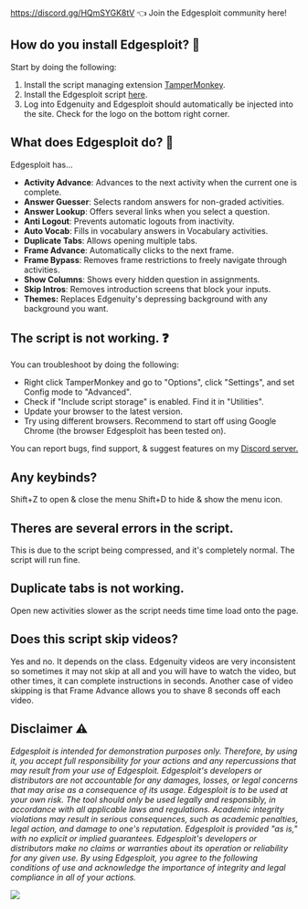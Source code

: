 https://discord.gg/HQmSYGK8tV 👈 Join the Edgesploit community here!




## How do you install Edgesploit? 📜
Start by doing the following:
1. Install the script managing extension [TamperMonkey](https://chrome.google.com/webstore/detail/tampermonkey/dhdgffkkebhmkfjojejmpbldmpobfkfo).
2. Install the Edgesploit script [here](https://github.com/Databones/Edgesploit/raw/main/Edgesploit.user.js).
3. Log into Edgenuity and Edgesploit should automatically be injected into the site. Check for the logo on the bottom right corner.


## What does Edgesploit do? 🤔
Edgesploit has...
- **Activity Advance**: Advances to the next activity when the current one is complete.
- **Answer Guesser**: Selects random answers for non-graded activities.
- **Answer Lookup**: Offers several links when you select a question.
- **Anti Logout**: Prevents automatic logouts from inactivity.
- **Auto Vocab**: Fills in vocabulary answers in Vocabulary activities.
- **Duplicate Tabs**: Allows opening multiple tabs.
- **Frame Advance**: Automatically clicks to the next frame.
- **Frame Bypass**: Removes frame restrictions to freely navigate through activities.
- **Show Columns**: Shows every hidden question in assignments.
- **Skip Intros**: Removes introduction screens that block your inputs.
- **Themes:** Replaces Edgenuity's depressing background with any background you want.


## The script is not working. ❓
You can troubleshoot by doing the following:
- Right click TamperMonkey and go to "Options", click "Settings", and set Config mode to "Advanced".
- Check if "Include script storage" is enabled. Find it in "Utilities".
- Update your browser to the latest version.
- Try using different browsers. Recommend to start off using Google Chrome (the browser Edgesploit has been tested on).

You can report bugs, find support, & suggest features on my [Discord server.](https://discord.gg/HQmSYGK8tV)


## Any keybinds?
Shift+Z to open & close the menu
Shift+D to hide & show the menu icon.


## Theres are several errors in the script.
This is due to the script being compressed, and it's completely normal. The script will run fine.


## Duplicate tabs is not working.
Open new activities slower as the script needs time time load onto the page.


## Does this script skip videos?
Yes and no. It depends on the class. Edgenuity videos are very inconsistent so sometimes it may not skip at all and you will have to watch the video, but other times, it can complete instructions in seconds. Another case of video skipping is that Frame Advance allows you to shave 8 seconds off each video.


## Disclaimer ⚠️
*Edgesploit is intended for demonstration purposes only. Therefore, by using it, you accept full responsibility for your actions and any repercussions that may result from your use of Edgesploit. Edgesploit's developers or distributors are not accountable for any damages, losses, or legal concerns that may arise as a consequence of its usage. Edgesploit is to be used at your own risk. The tool should only be used legally and responsibly, in accordance with all applicable laws and regulations. Academic integrity violations may result in serious consequences, such as academic penalties, legal action, and damage to one's reputation. Edgesploit is provided "as is," with no explicit or implied guarantees. Edgesploit's developers or distributors make no claims or warranties about its operation or reliability for any given use. By using Edgesploit, you agree to the following conditions of use and acknowledge the importance of integrity and legal compliance in all of your actions.*

![](https://raw.githubusercontent.com/Databones/Edgespoit/main/img/logo.png)
